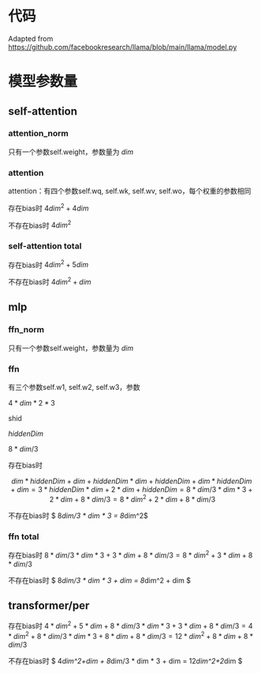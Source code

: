 # 代码
Adapted from https://github.com/facebookresearch/llama/blob/main/llama/model.py

# 模型参数量
## self-attention
### attention_norm
只有一个参数self.weight，参数量为 $dim$
### attention
attention：有四个参数self.wq, self.wk, self.wv, self.wo，每个权重的参数相同

存在bias时  $4dim^2+4dim$  

不存在bias时 $4dim^2$ 

### self-attention total
存在bias时 $4dim^2+5dim$ 

不存在bias时 $4dim^2+dim$
## mlp
### ffn_norm
只有一个参数self.weight，参数量为 $dim$
### ffn
有三个参数self.w1, self.w2, self.w3，参数 

$4*dim*2*3$ 

shid

$hiddenDim$

 $8*dim/3$
 
存在bias时 

$$dim * hiddenDim + dim + hiddenDim * dim + hiddenDim + dim * hiddenDim + dim = 3*hiddenDim*dim + 2*dim + hiddenDim = 8*dim/3 * dim *3+ 2*dim + 8*dim/3 = 8*dim^2 + 2*dim + 8*dim/3$$

不存在bias时 $ 8*dim/3 * dim * 3 = 8*dim^2$

### ffn total
存在bias时 $8*dim/3 * dim * 3 + 3*dim + 8*dim/3 = 8*dim^2 + 3*dim + 8*dim/3$

不存在bias时 $ 8*dim/3 * dim * 3 + dim = 8*dim^2 + dim $

## transformer/per
存在bias时 
$4*dim^2+5*dim + 8*dim/3 * dim * 3 + 3*dim + 8*dim/3 = 4*dim^2+8*dim/3*dim*3+8*dim + 8*dim/3 = 12*dim^2 +8*dim + 8*dim/3$

不存在bias时 $ 4*dim^2+dim + 8*dim/3 * dim * 3 + dim = 12*dim^2+2*dim $







